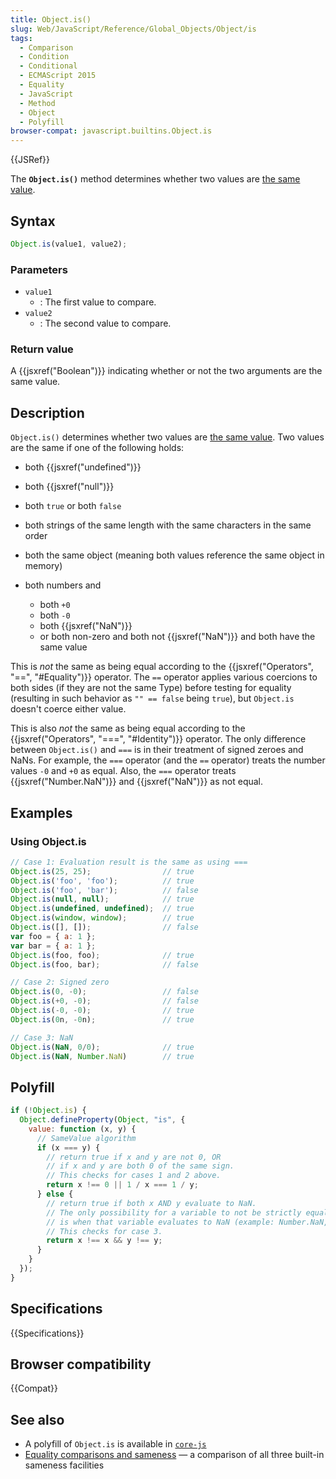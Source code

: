 ```yaml
---
title: Object.is()
slug: Web/JavaScript/Reference/Global_Objects/Object/is
tags:
  - Comparison
  - Condition
  - Conditional
  - ECMAScript 2015
  - Equality
  - JavaScript
  - Method
  - Object
  - Polyfill
browser-compat: javascript.builtins.Object.is
---
```

{{JSRef}}

The **`Object.is()`** method determines whether two values are
[the same value](/en-US/docs/Web/JavaScript/Equality_comparisons_and_sameness).

## Syntax

```js
Object.is(value1, value2);
```

### Parameters

*   `value1`
    *   : The first value to compare.
*   `value2`
    *   : The second value to compare.

### Return value

A {{jsxref("Boolean")}} indicating whether or not the two arguments are
the same value.

## Description

`Object.is()` determines whether two values are
[the same value](/en-US/docs/Web/JavaScript/Equality_comparisons_and_sameness).
Two values are the same if one of the following holds:

*   both {{jsxref("undefined")}}
*   both {{jsxref("null")}}
*   both `true` or both `false`
*   both strings of the same length with the same characters in the same order
*   both the same object (meaning both values reference the same object in memory)
*   both numbers and

    *   both `+0`
    *   both `-0`
    *   both {{jsxref("NaN")}}
    *   or both non-zero and both not {{jsxref("NaN")}} and both have the
        same value

This is *not* the same as being equal according to the
{{jsxref("Operators", "==", "#Equality")}} operator. The `==`
operator applies various coercions to both sides (if they are not the same Type)
before testing for equality (resulting in such behavior as `"" == false` being
`true`), but `Object.is` doesn't coerce either value.

This is also *not* the same as being equal according to the
{{jsxref("Operators", "===", "#Identity")}} operator. The only
difference between `Object.is()` and `===` is in their treatment of signed
zeroes and NaNs. For example, the `===` operator (and the `==` operator) treats
the number values `-0` and `+0` as equal. Also, the `===` operator treats
{{jsxref("Number.NaN")}} and {{jsxref("NaN")}} as not equal.

## Examples

### Using Object.is

```js
// Case 1: Evaluation result is the same as using ===
Object.is(25, 25);                // true
Object.is('foo', 'foo');          // true
Object.is('foo', 'bar');          // false
Object.is(null, null);            // true
Object.is(undefined, undefined);  // true
Object.is(window, window);        // true
Object.is([], []);                // false
var foo = { a: 1 };
var bar = { a: 1 };
Object.is(foo, foo);              // true
Object.is(foo, bar);              // false

// Case 2: Signed zero
Object.is(0, -0);                 // false
Object.is(+0, -0);                // false
Object.is(-0, -0);                // true
Object.is(0n, -0n);               // true

// Case 3: NaN
Object.is(NaN, 0/0);              // true
Object.is(NaN, Number.NaN)        // true
```

## Polyfill

```js
if (!Object.is) {
  Object.defineProperty(Object, "is", {
    value: function (x, y) {
      // SameValue algorithm
      if (x === y) {
        // return true if x and y are not 0, OR
        // if x and y are both 0 of the same sign.
        // This checks for cases 1 and 2 above.
        return x !== 0 || 1 / x === 1 / y;
      } else {
        // return true if both x AND y evaluate to NaN.
        // The only possibility for a variable to not be strictly equal to itself
        // is when that variable evaluates to NaN (example: Number.NaN, 0/0, NaN).
        // This checks for case 3.
        return x !== x && y !== y;
      }
    }
  });
}
```

## Specifications

{{Specifications}}

## Browser compatibility

{{Compat}}

## See also

*   A polyfill of `Object.is` is available in
    [`core-js`](https://github.com/zloirock/core-js#ecmascript-object)
*   [Equality comparisons and sameness](/en-US/docs/Web/JavaScript/Equality_comparisons_and_sameness)
    — a comparison of all three built-in sameness facilities
